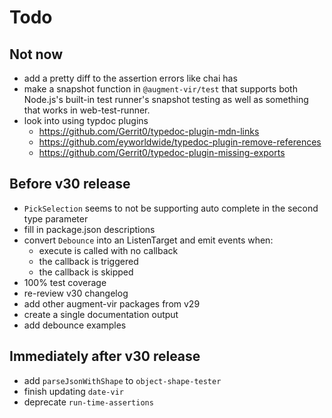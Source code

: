 # Todo

## Not now

-   add a pretty diff to the assertion errors like chai has
-   make a snapshot function in `@augment-vir/test` that supports both Node.js's built-in test runner's snapshot testing as well as something that works in web-test-runner.
-   look into using typdoc plugins
    -   https://github.com/Gerrit0/typedoc-plugin-mdn-links
    -   https://github.com/eyworldwide/typedoc-plugin-remove-references
    -   https://github.com/Gerrit0/typedoc-plugin-missing-exports

## Before v30 release

-   `PickSelection` seems to not be supporting auto complete in the second type parameter
-   fill in package.json descriptions
-   convert `Debounce` into an ListenTarget and emit events when:
    -   execute is called with no callback
    -   the callback is triggered
    -   the callback is skipped
-   100% test coverage
-   re-review v30 changelog
-   add other augment-vir packages from v29
-   create a single documentation output
-   add debounce examples

## Immediately after v30 release

-   add `parseJsonWithShape` to `object-shape-tester`
-   finish updating `date-vir`
-   deprecate `run-time-assertions`

